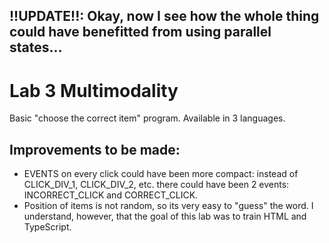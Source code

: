 ## !!UPDATE!!: Okay, now I see how the whole thing could have benefitted from using parallel states...
# Lab 3 Multimodality

Basic "choose the correct item" program.
Available in 3 languages.

## Improvements to be made:
- EVENTS on every click could have been more compact: instead of CLICK_DIV_1, CLICK_DIV_2, etc. there could have been 2 events: INCORRECT_CLICK and CORRECT_CLICK. 
- Position of items is not random, so its very easy to "guess" the word. I understand, however, that the goal of this lab was to train HTML and TypeScript.

